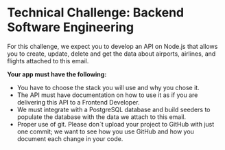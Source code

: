 # Technical Challenge: Backend Software Engineering

For this challenge, we expect you to develop an API on Node.js that allows you to create, update, delete and get the data about airports, airlines, and flights attached to this email.

**Your app must have the following:**

- You have to choose the stack you will use and why you chose it.
- The API must have documentation on how to use it as if you are delivering this API to a Frontend Developer.
- We must integrate with a PostgreSQL database and build seeders to populate the database with the data we attach to this email.
- Proper use of git. Please don´t upload your project to GitHub with just one commit; we want to see how you use GitHub and how you document each change in your code.
